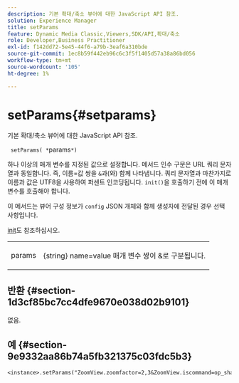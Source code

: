 ```yaml
---
description: 기본 확대/축소 뷰어에 대한 JavaScript API 참조.
solution: Experience Manager
title: setParams
feature: Dynamic Media Classic,Viewers,SDK/API,확대/축소
role: Developer,Business Practitioner
exl-id: f142dd72-5e45-44f6-a79b-3eaf6a310bde
source-git-commit: 1ec8b59f442eb96c6c3f5f1405d57a38a86bd056
workflow-type: tm+mt
source-wordcount: '105'
ht-degree: 1%

---
```


# setParams{#setparams}

기본 확대/축소 뷰어에 대한 JavaScript API 참조.

` setParams( *`params`*)`

하나 이상의 매개 변수를 지정된 값으로 설정합니다. 메서드 인수 구문은 URL 쿼리 문자열과 동일합니다. 즉, 이름=값 쌍을 `&`과(와) 함께 나타냅니다. 쿼리 문자열과 마찬가지로 이름과 값은 UTF8을 사용하여 퍼센트 인코딩됩니다. `init()`을 호출하기 전에 이 매개 변수를 호출해야 합니다.

이 메서드는 뷰어 구성 정보가 `config` JSON 개체와 함께 생성자에 전달된 경우 선택 사항입니다.

[init](../../../c-html5-s7-aem-asset-viewers/c-html5-20-basic-zoom-viewer-about/c-html5-20-basic-zoom-viewer-javascriptapiref/r-html5-basic-zoom-viewer-20-javascriptapiref-init.md#reference-aee94dd92a28410784f7a1792e28683b)도 참조하십시오.

<table id="table_896DFF34A68A403DB93A6D597461A573"> 
 <tbody> 
  <tr> 
   <td colname="col1"> <p> <span class="codeph"> <span class="varname"> params</span> </span> </p> </td> 
   <td colname="col2"> <p> <span class="codeph"> {string}</span> name=value 매개 변수 쌍이  <span class="codeph"> &amp;</span>로 구분됩니다. </p> </td> 
  </tr> 
 </tbody> 
</table>

## 반환 {#section-1d3cf85bc7cc4dfe9670e038d02b9101}

없음.

## 예 {#section-9e9332aa86b74a5fb321375c03fdc5b3}

```
<instance>.setParams("ZoomView.zoomfactor=2,3&ZoomView.iscommand=op_sharpen%3d1")
```

